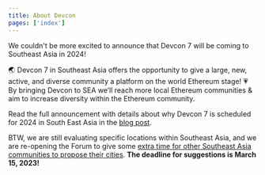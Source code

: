 ```yaml
---
title: About Devcon
pages: ['index']
---
```


We couldn't be more excited to announce that Devcon 7 will be coming to Southeast Asia in 2024! 

🌏 Devcon 7 in Southeast Asia offers the opportunity to give a large, new, active, and diverse community a platform on the world Ethereum stage!
💗 By bringing Devcon to SEA we’ll reach more local Ethereum communities & aim to increase diversity within the Ethereum community.

Read the full announcement with details about why Devcon 7 is scheduled for 2024 in South East Asia in the [blog post](https://blog.ethereum.org/2023/02/28/devcon-7-update/).

BTW, we are still evaluating specific locations within Southeast Asia, and we are re-opening the Forum to give some [extra time for other Southeast Asia communities to propose their cities](https://forum.devcon.org/c/devcon-7-location-suggestions/14). **The deadline for suggestions is March 15, 2023!**
